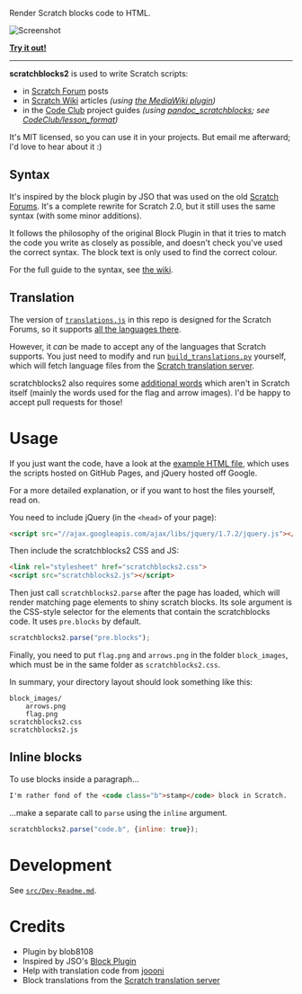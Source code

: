 Render Scratch blocks code to HTML.

![Screenshot](http://blob8108.github.io/scratchblocks2/screenshot.png)

**[Try it out!](http://blob8108.github.io/scratchblocks2/)**

---

**scratchblocks2** is used to write Scratch scripts:

- in [Scratch Forum](http://scratch.mit.edu/discuss/topic/14772/) posts
- in [Scratch Wiki](http://wiki.scratch.mit.edu/wiki/Block_Plugin) articles _(using [the MediaWiki plugin](https://github.com/blob8108/mw-ScratchBlocks2))_
- in the [Code Club](https://www.codeclub.org.uk) project guides _(using [pandoc_scratchblocks](https://github.com/CodeClub/pandoc_scratchblocks); see [CodeClub/lesson_format](https://github.com/CodeClub/lesson_format))_

It's MIT licensed, so you can use it in your projects. But email me afterward; I'd love to hear about it :)

## Syntax

It's inspired by the block plugin by JSO that was used on
the old [Scratch Forums](http://scratch.mit.edu/discuss/). It's a complete
rewrite for Scratch 2.0, but it still uses the same syntax (with some minor
additions).

It follows the philosophy of the original Block Plugin in that it tries to match
the code you write as closely as possible, and doesn't check you've used the
correct syntax. The block text is only used to find the correct colour.

For the full guide to the syntax, see [the
wiki](http://wiki.scratch.mit.edu/wiki/Block_Plugin/Syntax).

## Translation

The version of [`translations.js`](https://github.com/blob8108/scratchblocks2/blob/master/src/translations.js) in this repo is designed for the Scratch Forums, so it supports [all the languages there](http://scratch.mit.edu/discuss/#category_head_6).

However, it _can_ be made to accept any of the languages that Scratch supports. You just need to modify and run [`build_translations.py`](https://github.com/blob8108/scratchblocks2/blob/master/src/build_translations.py) yourself, which will fetch language files from the [Scratch translation server](http://translate.scratch.mit.edu).

scratchblocks2 also requires some [additional words](https://github.com/blob8108/scratchblocks2/blob/master/src/extra_strings.py) which aren't in Scratch itself (mainly the words used for the flag and arrow images). I'd be happy to accept pull requests for those!

# Usage

If you just want the code, have a look at the [example HTML
file](http://github.com/blob8108/scratchblocks2/blob/master/example.html),
which uses the scripts hosted on GitHub Pages, and jQuery hosted off Google.

For a more detailed explanation, or if you want to host the files yourself, read on.

You need to include jQuery (in the `<head>` of your page):

```html
<script src="//ajax.googleapis.com/ajax/libs/jquery/1.7.2/jquery.js"></script>
```

Then include the scratchblocks2 CSS and JS:

```html
<link rel="stylesheet" href="scratchblocks2.css">
<script src="scratchblocks2.js"></script>
```

Then just call `scratchblocks2.parse` after the page has loaded, which will
render matching page elements to shiny scratch blocks. Its sole argument is the
CSS-style selector for the elements that contain the scratchblocks code. It
uses `pre.blocks` by default.

```js
scratchblocks2.parse("pre.blocks");
```

Finally, you need to put `flag.png` and `arrows.png` in the folder
`block_images`, which must be in the same folder as `scratchblocks2.css`.

In summary, your directory layout should look something like this:

    block_images/
        arrows.png
        flag.png
    scratchblocks2.css
    scratchblocks2.js

## Inline blocks

To use blocks inside a paragraph...

```html
I'm rather fond of the <code class="b">stamp</code> block in Scratch.
```

...make a separate call to `parse` using the `inline` argument.

```js
scratchblocks2.parse("code.b", {inline: true});
```


# Development

See [`src/Dev-Readme.md`](https://github.com/blob8108/scratchblocks2/blob/master/src/Dev-Readme.md).


# Credits

* Plugin by blob8108
* Inspired by JSO's [Block Plugin](http://wiki.scratch.mit.edu/wiki/Block_Plugin_\(1.4\))
* Help with translation code from [joooni](http://scratch.mit.edu/users/joooni/)
* Block translations from the [Scratch translation server](http://translate.scratch.mit.edu/)
